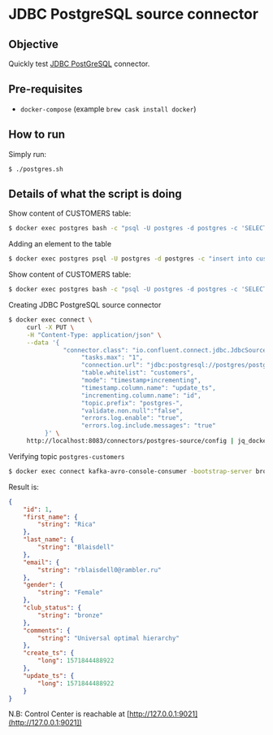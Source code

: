 # JDBC PostgreSQL source connector

## Objective

Quickly test [JDBC PostGreSQL](https://docs.confluent.io/current/connect/kafka-connect-jdbc/source-connector/index.html#kconnect-long-jdbc-source-connector) connector.

## Pre-requisites

* `docker-compose` (example `brew cask install docker`)



## How to run

Simply run:

```
$ ./postgres.sh
```

## Details of what the script is doing

Show content of CUSTOMERS table:

```bash
$ docker exec postgres bash -c "psql -U postgres -d postgres -c 'SELECT * FROM CUSTOMERS'"
```

Adding an element to the table

```bash
$ docker exec postgres psql -U postgres -d postgres -c "insert into customers (id, first_name, last_name, email, gender, comments) values (21, 'Bernardo', 'Dudman', 'bdudmanb@lulu.com', 'Male', 'Robust bandwidth-monitored budgetary management');"
```


Show content of CUSTOMERS table:

```bash
$ docker exec postgres bash -c "psql -U postgres -d postgres -c 'SELECT * FROM CUSTOMERS'"
```

Creating JDBC PostgreSQL source connector

```bash
$ docker exec connect \
     curl -X PUT \
     -H "Content-Type: application/json" \
     --data '{
               "connector.class": "io.confluent.connect.jdbc.JdbcSourceConnector",
                    "tasks.max": "1",
                    "connection.url": "jdbc:postgresql://postgres/postgres?user=postgres&password=postgres&ssl=false",
                    "table.whitelist": "customers",
                    "mode": "timestamp+incrementing",
                    "timestamp.column.name": "update_ts",
                    "incrementing.column.name": "id",
                    "topic.prefix": "postgres-",
                    "validate.non.null":"false",
                    "errors.log.enable": "true",
                    "errors.log.include.messages": "true"
          }' \
     http://localhost:8083/connectors/postgres-source/config | jq_docker_cli .
```

Verifying topic `postgres-customers`

```bash
$ docker exec connect kafka-avro-console-consumer -bootstrap-server broker:9092 --property schema.registry.url=http://schema-registry:8081 --topic postgres-customers --from-beginning --max-messages 5
```

Result is:

```json
{
    "id": 1,
    "first_name": {
        "string": "Rica"
    },
    "last_name": {
        "string": "Blaisdell"
    },
    "email": {
        "string": "rblaisdell0@rambler.ru"
    },
    "gender": {
        "string": "Female"
    },
    "club_status": {
        "string": "bronze"
    },
    "comments": {
        "string": "Universal optimal hierarchy"
    },
    "create_ts": {
        "long": 1571844488922
    },
    "update_ts": {
        "long": 1571844488922
    }
}
```

N.B: Control Center is reachable at [http://127.0.0.1:9021](http://127.0.0.1:9021])
